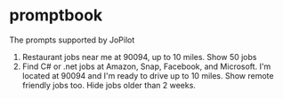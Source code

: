 # promptbook
The prompts supported by JoPilot 

1. Restaurant jobs near me at 90094, up to 10 miles. Show 50 jobs
2. Find C# or .net jobs at Amazon, Snap, Facebook, and Microsoft. I'm located at 90094 and I'm ready to drive up to 10 miles. Show remote friendly jobs too. Hide jobs older than 2 weeks.
